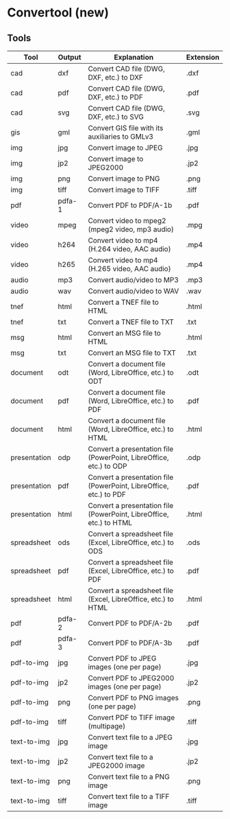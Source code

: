 # Convertool (new)

## Tools

| Tool         | Output | Explanation                                                         | Extension |
|--------------|--------|---------------------------------------------------------------------|-----------|
| cad          | dxf    | Convert CAD file (DWG, DXF, etc.) to DXF                            | .dxf      |
| cad          | pdf    | Convert CAD file (DWG, DXF, etc.) to PDF                            | .pdf      |
| cad          | svg    | Convert CAD file (DWG, DXF, etc.) to SVG                            | .svg      |
| gis          | gml    | Convert GIS file with its auxiliaries to GMLv3                      | .gml      |
| img          | jpg    | Convert image to JPEG                                               | .jpg      |
| img          | jp2    | Convert image to JPEG2000                                           | .jp2      |
| img          | png    | Convert image to PNG                                                | .png      |
| img          | tiff   | Convert image to TIFF                                               | .tiff     |
| pdf          | pdfa-1 | Convert PDF to PDF/A-1b                                             | .pdf      |
| video        | mpeg   | Convert video to mpeg2 (mpeg2 video, mp3 audio)                     | .mpg      |
| video        | h264   | Convert video to mp4 (H.264 video, AAC audio)                       | .mp4      |
| video        | h265   | Convert video to mp4 (H.265 video, AAC audio)                       | .mp4      |
| audio        | mp3    | Convert audio/video to MP3                                          | .mp3      |
| audio        | wav    | Convert audio/video to WAV                                          | .wav      |
| tnef         | html   | Convert a TNEF file to HTML                                         | .html     |
| tnef         | txt    | Convert a TNEF file to TXT                                          | .txt      |
| msg          | html   | Convert an MSG file to HTML                                         | .html     |
| msg          | txt    | Convert an MSG file to TXT                                          | .txt      |
| document     | odt    | Convert a document file (Word, LibreOffice, etc.) to ODT            | .odt      |
| document     | pdf    | Convert a document file (Word, LibreOffice, etc.) to PDF            | .pdf      |
| document     | html   | Convert a document file (Word, LibreOffice, etc.) to HTML           | .html     |
| presentation | odp    | Convert a presentation file (PowerPoint, LibreOffice, etc.) to ODP  | .odp      |
| presentation | pdf    | Convert a presentation file (PowerPoint, LibreOffice, etc.) to PDF  | .pdf      |
| presentation | html   | Convert a presentation file (PowerPoint, LibreOffice, etc.) to HTML | .html     |
| spreadsheet  | ods    | Convert a spreadsheet file (Excel, LibreOffice, etc.) to ODS        | .ods      |
| spreadsheet  | pdf    | Convert a spreadsheet file (Excel, LibreOffice, etc.) to PDF        | .pdf      |
| spreadsheet  | html   | Convert a spreadsheet file (Excel, LibreOffice, etc.) to HTML       | .html     |
| pdf          | pdfa-2 | Convert PDF to PDF/A-2b                                             | .pdf      |
| pdf          | pdfa-3 | Convert PDF to PDF/A-3b                                             | .pdf      |
| pdf-to-img   | jpg    | Convert PDF to JPEG images (one per page)                           | .jpg      |
| pdf-to-img   | jp2    | Convert PDF to JPEG2000 images (one per page)                       | .jp2      |
| pdf-to-img   | png    | Convert PDF to PNG images (one per page)                            | .png      |
| pdf-to-img   | tiff   | Convert PDF to TIFF image (multipage)                               | .tiff     |
| text-to-img  | jpg    | Convert text file to a JPEG image                                   | .jpg      |
| text-to-img  | jp2    | Convert text file to a JPEG2000 image                               | .jp2      |
| text-to-img  | png    | Convert text file to a PNG image                                    | .png      |
| text-to-img  | tiff   | Convert text file to a TIFF image                                   | .tiff     |
